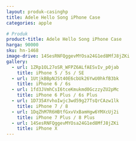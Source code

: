 ```yaml
---
layout: produk-casinghp
title: Adele Hello Song iPhone Case
categories: apple

# Produk
product-title: Adele Hello Song iPhone Case
harga: 90000
sku: hn-1468
image-drive: 14SesRNFQggevMYOsa24G1ed8MfJ8jZKi
gallery:
  - url: 1ZRp1OL27oSR_WFPZ6ALfAESvIv_p0jab
    title: iPhone 5 / 5s / SE
  - url: 1UtjkBBpNJSt40E6cbUk26YwU0hkfB3bk
    title: iPhone 6 / 6s
  - url: 1fd3JVmhCsI6tceKmukmd0GczzyZU2pMc
    title: iPhone 6 Plus / 6s Plus
  - url: 1D735AYvhoIwjc3wd59g27TsQrCAzw1lk
    title: iPhone 7 / 8
  - url: 1DqZhM7R6HBtfGxvVxBamHgw6YMXcUj2i
    title: iPhone 7 Plus / 8 Plus
  - url: 14SesRNFQggevMYOsa24G1ed8MfJ8jZKi
    title: iPhone X
---
```

